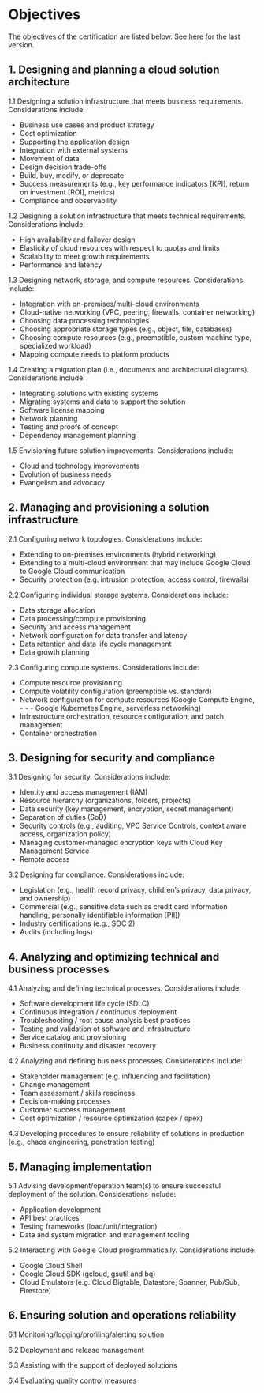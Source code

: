 # Objectives

The objectives of the certification are listed below. See [here](https://cloud.google.com/certification/guides/professional-cloud-architect) for the last version.

## 1. Designing and planning a cloud solution architecture
  
1.1 Designing a solution infrastructure that meets business requirements. Considerations include:

- Business use cases and product strategy
- Cost optimization
- Supporting the application design
- Integration with external systems
- Movement of data
- Design decision trade-offs
- Build, buy, modify, or deprecate
- Success measurements (e.g., key performance indicators [KPI], return on investment [ROI], metrics)
- Compliance and observability

1.2 Designing a solution infrastructure that meets technical requirements. Considerations include:

- High availability and failover design
- Elasticity of cloud resources with respect to quotas and limits
- Scalability to meet growth requirements
- Performance and latency

1.3 Designing network, storage, and compute resources. Considerations include:

- Integration with on-premises/multi-cloud environments
- Cloud-native networking (VPC, peering, firewalls, container networking)
- Choosing data processing technologies
- Choosing appropriate storage types (e.g., object, file, databases)
- Choosing compute resources (e.g., preemptible, custom machine type, specialized workload)
- Mapping compute needs to platform products

1.4 Creating a migration plan (i.e., documents and architectural diagrams). Considerations include:

- Integrating solutions with existing systems
- Migrating systems and data to support the solution
- Software license mapping
- Network planning
- Testing and proofs of concept
- Dependency management planning

1.5 Envisioning future solution improvements. Considerations include:

- Cloud and technology improvements
- Evolution of business needs
- Evangelism and advocacy

## 2. Managing and provisioning a solution infrastructure

2.1 Configuring network topologies. Considerations include:

- Extending to on-premises environments (hybrid networking)
- Extending to a multi-cloud environment that may include Google Cloud to Google Cloud communication
- Security protection (e.g. intrusion protection, access control, firewalls)

2.2 Configuring individual storage systems. Considerations include:

- Data storage allocation
- Data processing/compute provisioning
- Security and access management
- Network configuration for data transfer and latency
- Data retention and data life cycle management
- Data growth planning

2.3 Configuring compute systems. Considerations include:

- Compute resource provisioning
- Compute volatility configuration (preemptible vs. standard)
- Network configuration for compute resources (Google Compute Engine, - - - Google Kubernetes Engine, serverless networking)
- Infrastructure orchestration, resource configuration, and patch management
- Container orchestration

## 3. Designing for security and compliance

3.1 Designing for security. Considerations include:

- Identity and access management (IAM)
- Resource hierarchy (organizations, folders, projects)
- Data security (key management, encryption, secret management)
- Separation of duties (SoD)
- Security controls (e.g., auditing, VPC Service Controls, context aware access, organization policy)
- Managing customer-managed encryption keys with Cloud Key Management Service
- Remote access

3.2 Designing for compliance. Considerations include:

- Legislation (e.g., health record privacy, children’s privacy, data privacy, and ownership)
- Commercial (e.g., sensitive data such as credit card information handling, personally identifiable information [PII])
- Industry certifications (e.g., SOC 2)
- Audits (including logs)

## 4. Analyzing and optimizing technical and business processes

4.1 Analyzing and defining technical processes. Considerations include:

- Software development life cycle (SDLC)
- Continuous integration / continuous deployment
- Troubleshooting / root cause analysis best practices
- Testing and validation of software and infrastructure
- Service catalog and provisioning
- Business continuity and disaster recovery

4.2 Analyzing and defining business processes. Considerations include:

- Stakeholder management (e.g. influencing and facilitation)
- Change management
- Team assessment / skills readiness
- Decision-making processes
- Customer success management
- Cost optimization / resource optimization (capex / opex)

4.3 Developing procedures to ensure reliability of solutions in production (e.g., chaos engineering, penetration testing)

## 5. Managing implementation

5.1 Advising development/operation team(s) to ensure successful deployment of the solution. Considerations include:

- Application development
- API best practices
- Testing frameworks (load/unit/integration)
- Data and system migration and management tooling

5.2 Interacting with Google Cloud programmatically. Considerations include:

- Google Cloud Shell
- Google Cloud SDK (gcloud, gsutil and bq)
- Cloud Emulators (e.g. Cloud Bigtable, Datastore, Spanner, Pub/Sub, Firestore)

## 6. Ensuring solution and operations reliability

6.1 Monitoring/logging/profiling/alerting solution

6.2 Deployment and release management

6.3 Assisting with the support of deployed solutions

6.4 Evaluating quality control measures
